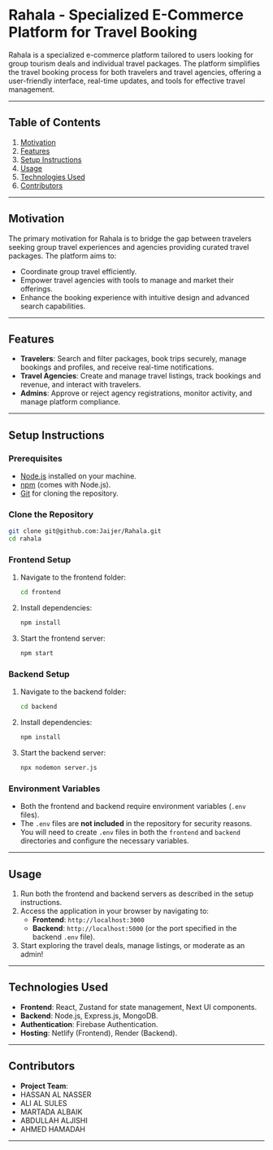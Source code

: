 # Rahala - Specialized E-Commerce Platform for Travel Booking

Rahala is a specialized e-commerce platform tailored to users looking for group tourism deals and individual travel packages. The platform simplifies the travel booking process for both travelers and travel agencies, offering a user-friendly interface, real-time updates, and tools for effective travel management.

---

## **Table of Contents**
1. [Motivation](#motivation)
2. [Features](#features)
3. [Setup Instructions](#setup-instructions)
4. [Usage](#usage)
5. [Technologies Used](#technologies-used)
6. [Contributors](#contributors)

---

## **Motivation**
The primary motivation for Rahala is to bridge the gap between travelers seeking group travel experiences and agencies providing curated travel packages. The platform aims to:
- Coordinate group travel efficiently.
- Empower travel agencies with tools to manage and market their offerings.
- Enhance the booking experience with intuitive design and advanced search capabilities.

---

## **Features**  
- **Travelers**: Search and filter packages, book trips securely, manage bookings and profiles, and receive real-time notifications.  
- **Travel Agencies**: Create and manage travel listings, track bookings and revenue, and interact with travelers.  
- **Admins**: Approve or reject agency registrations, monitor activity, and manage platform compliance.

---

## **Setup Instructions**

### **Prerequisites**
- [Node.js](https://nodejs.org/) installed on your machine.
- [npm](https://www.npmjs.com/) (comes with Node.js).
- [Git](https://git-scm.com/) for cloning the repository.

### **Clone the Repository**
```bash
git clone git@github.com:Jaijer/Rahala.git
cd rahala
```

### **Frontend Setup**
1. Navigate to the frontend folder:
   ```bash
   cd frontend
   ```
2. Install dependencies:
   ```bash
   npm install
   ```
3. Start the frontend server:
   ```bash
   npm start
   ```

### **Backend Setup**
1. Navigate to the backend folder:
   ```bash
   cd backend
   ```
2. Install dependencies:
   ```bash
   npm install
   ```
3. Start the backend server:
   ```bash
   npx nodemon server.js
   ```

### **Environment Variables**
- Both the frontend and backend require environment variables (`.env` files).
- The `.env` files are **not included** in the repository for security reasons. You will need to create `.env` files in both the `frontend` and `backend` directories and configure the necessary variables.

---

## **Usage**
1. Run both the frontend and backend servers as described in the setup instructions.
2. Access the application in your browser by navigating to:
   - **Frontend**: `http://localhost:3000`
   - **Backend**: `http://localhost:5000` (or the port specified in the backend `.env` file).
3. Start exploring the travel deals, manage listings, or moderate as an admin!

---

## **Technologies Used**
- **Frontend**: React, Zustand for state management, Next UI components.
- **Backend**: Node.js, Express.js, MongoDB.
- **Authentication**: Firebase Authentication.
- **Hosting**: Netlify (Frontend), Render (Backend).

---

## **Contributors**
- **Project Team**:
- HASSAN AL NASSER
- ALI AL SULES
- MARTADA ALBAIK
- ABDULLAH ALJISHI
- AHMED HAMADAH

---
